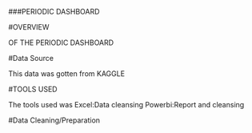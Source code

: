 ###PERIODIC DASHBOARD

#OVERVIEW

OF THE PERIODIC DASHBOARD

#Data Source

This data was gotten from KAGGLE

#TOOLS USED

The tools used was
Excel:Data cleansing
Powerbi:Report and cleansing

#Data Cleaning/Preparation
